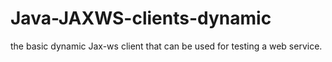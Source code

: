 # Java-JAXWS-clients-dynamic

the basic dynamic Jax-ws client that can be used for testing a web service.

